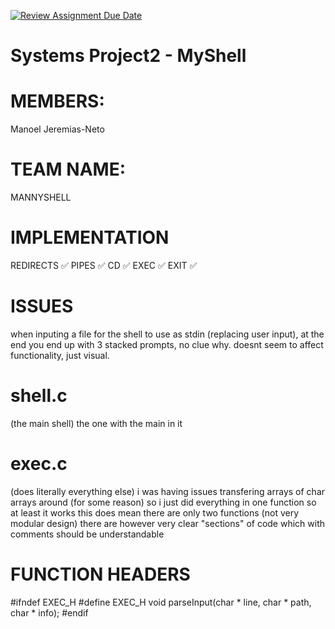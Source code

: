 [![Review Assignment Due Date](https://classroom.github.com/assets/deadline-readme-button-22041afd0340ce965d47ae6ef1cefeee28c7c493a6346c4f15d667ab976d596c.svg)](https://classroom.github.com/a/Tfg6waJb)
# Systems Project2 - MyShell

# MEMBERS: 
  Manoel Jeremias-Neto

# TEAM NAME:
  MANNYSHELL

# IMPLEMENTATION
  REDIRECTS ✅
  PIPES ✅
  CD ✅
  EXEC ✅
  EXIT ✅

# ISSUES
  when inputing a file for the shell to use as stdin (replacing user input), at the end you end up with 3 stacked prompts, no clue why. doesnt seem to affect functionality, just visual.

# shell.c 
  (the main shell)
  the one with the main in it

# exec.c
  (does literally everything else)
  i was having issues transfering arrays of char arrays around (for some reason) so i just did everything in one function so at least it works
  this does mean there are only two functions (not very modular design)
  there are however very clear "sections" of code which with comments should be understandable

# FUNCTION HEADERS
  #ifndef EXEC_H
  #define EXEC_H
  void parseInput(char * line, char * path, char * info);
  #endif


